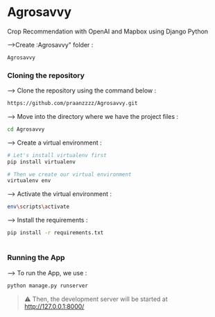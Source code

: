 # Agrosavvy
Crop Recommendation with OpenAI and Mapbox using Django Python


</div>

-->Create :Agrosavvy" folder : 
```bash
Agrosavvy
```

### Cloning the repository

--> Clone the repository using the command below :
```bash
https://github.com/praanzzzz/Agrosavvy.git

```

--> Move into the directory where we have the project files : 
```bash
cd Agrosavvy

```

--> Create a virtual environment :
```bash
# Let's install virtualenv first
pip install virtualenv

# Then we create our virtual environment
virtualenv env

```

--> Activate the virtual environment :
```bash
env\scripts\activate

```

--> Install the requirements :
```bash
pip install -r requirements.txt

```

#

### Running the App

--> To run the App, we use :
```bash
python manage.py runserver

```

> ⚠ Then, the development server will be started at http://127.0.0.1:8000/

#
